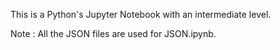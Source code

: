 This is a Python's Jupyter Notebook with an intermediate level.

Note : All the JSON files are used for JSON.ipynb.
